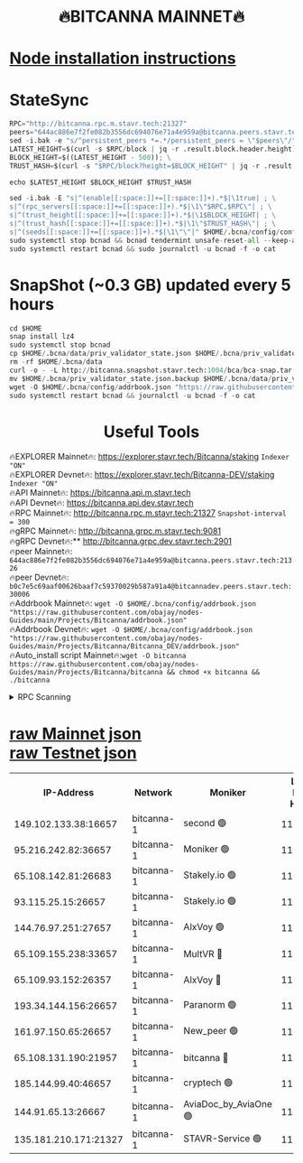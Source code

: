<h1 align="center"> 🔥BITCANNA MAINNET🔥</h1>


[Node installation instructions](https://github.com/obajay/nodes-Guides/tree/main/Projects/Bitcanna)
=

# StateSync
```python
RPC="http://bitcanna.rpc.m.stavr.tech:21327"
peers="644ac886e7f2fe082b3556dc694076e71a4e959a@bitcanna.peers.stavr.tech:21326"
sed -i.bak -e "s/^persistent_peers *=.*/persistent_peers = \"$peers\"/" $HOME/.bcna/config/config.toml
LATEST_HEIGHT=$(curl -s $RPC/block | jq -r .result.block.header.height); \
BLOCK_HEIGHT=$((LATEST_HEIGHT - 500)); \
TRUST_HASH=$(curl -s "$RPC/block?height=$BLOCK_HEIGHT" | jq -r .result.block_id.hash)

echo $LATEST_HEIGHT $BLOCK_HEIGHT $TRUST_HASH

sed -i.bak -E "s|^(enable[[:space:]]+=[[:space:]]+).*$|\1true| ; \
s|^(rpc_servers[[:space:]]+=[[:space:]]+).*$|\1\"$RPC,$RPC\"| ; \
s|^(trust_height[[:space:]]+=[[:space:]]+).*$|\1$BLOCK_HEIGHT| ; \
s|^(trust_hash[[:space:]]+=[[:space:]]+).*$|\1\"$TRUST_HASH\"| ; \
s|^(seeds[[:space:]]+=[[:space:]]+).*$|\1\"\"|" $HOME/.bcna/config/config.toml
sudo systemctl stop bcnad && bcnad tendermint unsafe-reset-all --keep-addr-book
sudo systemctl restart bcnad && sudo journalctl -u bcnad -f -o cat
```
# SnapShot (~0.3 GB) updated every 5 hours
```python
cd $HOME
snap install lz4
sudo systemctl stop bcnad
cp $HOME/.bcna/data/priv_validator_state.json $HOME/.bcna/priv_validator_state.json.backup
rm -rf $HOME/.bcna/data
curl -o - -L http://bitcanna.snapshot.stavr.tech:1004/bca/bca-snap.tar.lz4 | lz4 -c -d - | tar -x -C $HOME/.bcna --strip-components 2
mv $HOME/.bcna/priv_validator_state.json.backup $HOME/.bcna/data/priv_validator_state.json
wget -O $HOME/.bcna/config/addrbook.json "https://raw.githubusercontent.com/obajay/nodes-Guides/main/Projects/Bitcanna/addrbook.json"
sudo systemctl restart bcnad && journalctl -u bcnad -f -o cat
```

 <h1 align="center"> Useful Tools</h1>

🔥EXPLORER Mainnet🔥:    https://explorer.stavr.tech/Bitcanna/staking          `Indexer "ON"` \
🔥EXPLORER Devnet🔥:     https://explorer.stavr.tech/Bitcanna-DEV/staking     `Indexer "ON"` \
🔥API Mainnet🔥:         https://bitcanna.api.m.stavr.tech \
🔥API Devnet🔥:          https://bitcanna.api.dev.stavr.tech \
🔥RPC Mainnet🔥:         http://bitcanna.rpc.m.stavr.tech:21327         `Snapshot-interval = 300` \
🔥gRPC Mainnet🔥:        http://bitcanna.grpc.m.stavr.tech:9081 \
🔥gRPC Devnet🔥:**       http://bitcanna.grpc.dev.stavr.tech:2901 \
🔥peer Mainnet🔥:        `644ac886e7f2fe082b3556dc694076e71a4e959a@bitcanna.peers.stavr.tech:21326` \
🔥peer Devnet🔥:         `b0c7e5c69aaf00626baaf7c59370029b587a91a4@bitcannadev.peers.stavr.tech:30006` \
🔥Addrbook Mainnet🔥:    ```wget -O $HOME/.bcna/config/addrbook.json "https://raw.githubusercontent.com/obajay/nodes-Guides/main/Projects/Bitcanna/addrbook.json"``` \
🔥Addrbook Devnet🔥:    ```wget -O $HOME/.bcna/config/addrbook.json "https://raw.githubusercontent.com/obajay/nodes-Guides/main/Projects/Bitcanna/Bitcanna_DEV/addrbook.json"``` \
🔥Auto_install script Mainnet🔥:```wget -O bitcanna https://raw.githubusercontent.com/obajay/nodes-Guides/main/Projects/Bitcanna/bitcanna && chmod +x bitcanna && ./bitcanna```



<details>
<summary>RPC Scanning</summary>

<h2 align="center"> We scan nodes in real time every 4 hours. And we provide the final result of RPC endpoints.
We cannot influence the operation of these nodes in any way. </h2>


```python
If Voting Power is higher than 0 --> then the Node is a validator of the network and may be subject to attack and be a potential threat to the chain.
```
```python
We marked such validators with a red symbol
```

</details>

[raw Mainnet json](https://rpc-check.bcam.stavr.tech/bcam/rpc-bcam-result.json) \
[raw Testnet json](https://github.com/obajay/StateSync-snapshots/tree/main/Projects/Bitcanna/Rpc-Check-Testnet)
=



<table><tr><th>IP-Address</th><th>Network</th><th>Moniker</th><th>Latest Block Height</th><th>Earliest Block Height</th><th>Catching Up</th><th>Tx Index</th><th>Voting Power</th><th>Scan Time</th></tr><tr><td>149.102.133.38:16657</td><td>bitcanna-1</td><td>second 🟢</td><td>11594305</td><td>1</td><td>False</td><td>on</td><td>0</td><td>2023-12-09T02:13:26.896597355UTC</td></tr><tr><td>95.216.242.82:36657</td><td>bitcanna-1</td><td>Moniker 🟢</td><td>11594298</td><td>5776907</td><td>False</td><td>on</td><td>0</td><td>2023-12-09T02:12:41.764434065UTC</td></tr><tr><td>65.108.142.81:26683</td><td>bitcanna-1</td><td>Stakely.io 🟢</td><td>11594301</td><td>6152001</td><td>False</td><td>on</td><td>0</td><td>2023-12-09T02:12:59.084704021UTC</td></tr><tr><td>93.115.25.15:26657</td><td>bitcanna-1</td><td>Stakely.io 🟢</td><td>11594300</td><td>6520001</td><td>False</td><td>on</td><td>0</td><td>2023-12-09T02:12:52.575100856UTC</td></tr><tr><td>144.76.97.251:27657</td><td>bitcanna-1</td><td>AlxVoy 🟢</td><td>11594304</td><td>8805201</td><td>False</td><td>on</td><td>0</td><td>2023-12-09T02:13:18.257684574UTC</td></tr><tr><td>65.109.155.238:33657</td><td>bitcanna-1</td><td>MultVR 🔴</td><td>11594302</td><td>9933415</td><td>False</td><td>on</td><td>349585</td><td>2023-12-09T02:13:04.130154796UTC</td></tr><tr><td>65.109.93.152:26357</td><td>bitcanna-1</td><td>AlxVoy 🔴</td><td>11594305</td><td>10824001</td><td>False</td><td>on</td><td>1391603</td><td>2023-12-09T02:13:27.462533085UTC</td></tr><tr><td>193.34.144.156:26657</td><td>bitcanna-1</td><td>Paranorm 🟢</td><td>11594302</td><td>10961301</td><td>False</td><td>on</td><td>0</td><td>2023-12-09T02:13:08.950138156UTC</td></tr><tr><td>161.97.150.65:26657</td><td>bitcanna-1</td><td>New_peer 🟢</td><td>11594301</td><td>11334001</td><td>False</td><td>on</td><td>0</td><td>2023-12-09T02:12:59.515633499UTC</td></tr><tr><td>65.108.131.190:21957</td><td>bitcanna-1</td><td>bitcanna 🔴</td><td>11594302</td><td>11494302</td><td>False</td><td>on</td><td>408266</td><td>2023-12-09T02:13:08.606823377UTC</td></tr><tr><td>185.144.99.40:46657</td><td>bitcanna-1</td><td>cryptech 🟢</td><td>11594297</td><td>11528001</td><td>False</td><td>on</td><td>0</td><td>2023-12-09T02:12:39.400566640UTC</td></tr><tr><td>144.91.65.13:26667</td><td>bitcanna-1</td><td>AviaDoc_by_AviaOne 🟢</td><td>11594302</td><td>11592001</td><td>False</td><td>on</td><td>0</td><td>2023-12-09T02:13:13.477925209UTC</td></tr><tr><td>135.181.210.171:21327</td><td>bitcanna-1</td><td>STAVR-Service 🟢</td><td>11594304</td><td>11592001</td><td>False</td><td>on</td><td>0</td><td>2023-12-09T02:13:18.003520738UTC</td></tr></table>

